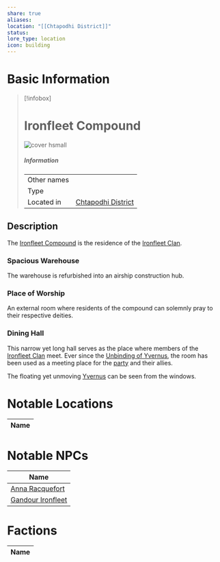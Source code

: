 ```yaml
---
share: true
aliases: 
location: "[[Chtapodhi District]]"
status: 
lore_type: location
icon: building
---
```

# Basic Information
> [!infobox]
> # Ironfleet Compound
> ![cover hsmall](insertimage.png)
> ##### Information
> |   |  |
> | ---- | ---- |
> | Other names | |
> | Type | 
> | Located in | [Chtapodhi District](../Areas/Chtapodhi%20District.md)|
## Description
The [Ironfleet Compound](Ironfleet%20Compound.md) is the residence of the [Ironfleet Clan](../../../Ironfleet%20Clan.md).
### Spacious Warehouse
The warehouse is refurbished into an airship construction hub.
### Place of Worship
An external room where residents of the compound can solemnly pray to their respective deities.
### Dining Hall
This narrow yet long hall serves as the place where members of the [Ironfleet Clan](../../../Ironfleet%20Clan.md) meet. Ever since the [Unbinding of Yvernus](../../Lore/Events/Assault%20on%20Asteri%20and%20Unbinding%20of%20Yvernus.md), the room has been used as a meeting place for the [party](../../Factions/Seven%20Up....md) and their allies. 

The floating yet unmoving [Yvernus](../Areas/Yvernus%20District.md) can be seen from the windows.
# Notable Locations
| Name |
| ---- |

# Notable NPCs
| Name                                             |
| ------------------------------------------------ |
| [Anna Racquefort](../../NPCs/Anna%20Racquefort.md)     |
| [Gandour Ironfleet](../../../Gandour%20Ironfleet.md) |

# Factions
| Name |
| ---- |
